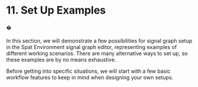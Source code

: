 # 11. Set Up Examples

#### �

In this section, we will demonstrate a few possibilities for signal graph setup in the
Spat Environment signal graph editor, representing examples of different working
scenarios. There are many alternative ways to set up, so these examples are by no
means exhaustive.

Before getting into specific situations, we will start with a few basic workflow features to keep in mind when designing your own setups.

